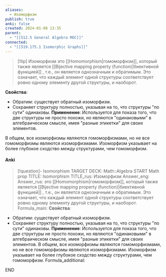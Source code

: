 ```yaml
---
aliases:
  - Изоморфизм
publish: true
anki: false
created: 2024-01-08 13:35
parent:
  - "[[512.5 General Algebra MOC]]"
connected:
  - "[[519.175.1 Isomorphic Graphs]]"
---
```


> [!tip] Изоморфизм 
> это [[Homomorphism|гомоморфизм]], который также является [[Bijective mapping property (function)|биективной функцией]] , т.е., он является однозначным и обратимым. Это означает, что каждый элемент одной структуры соответствует ровно одному элементу другой структуры, и наоборот.

**Свойства**:
   - Обратим: существует обратный изоморфизм.
   - Сохраняет структуру полностью, указывая на то, что структуры "по сути" одинаковы.
**Применение**: Используется для показа того, что две структуры не просто похожи, но являются "одинаковыми" в алгебраическом смысле, имея "разные этикетки" для своих элементов.

В общем, все изоморфизмы являются гомоморфизмами, но не все гомоморфизмы являются изоморфизмами. Изоморфизм указывает на более глубокое сходство между структурами, чем гомоморфизм.

#### Anki
> [!question]- Isomorphism
TARGET DECK: Math::Algebra
START
Math prop
TITLE: Isomorphism
TITLE_rus: Изоморфизм
Answer_eng: 
Answer_rus: это [[Homomorphism|гомоморфизм]], который также является [[Bijective mapping property (function)|биективной функцией]] , т.е., он является однозначным и обратимым. Это означает, что каждый элемент одной структуры соответствует ровно одному элементу другой структуры, и наоборот.
Formula_main: **Свойства**:
   - Обратим: существует обратный изоморфизм.
   - Сохраняет структуру полностью, указывая на то, что структуры "по сути" одинаковы.
**Применение**: Используется для показа того, что две структуры не просто похожи, но являются "одинаковыми" в алгебраическом смысле, имея "разные этикетки" для своих элементов.
В общем, все изоморфизмы являются гомоморфизмами, но не все гомоморфизмы являются изоморфизмами. Изоморфизм указывает на более глубокое сходство между структурами, чем гомоморфизм.
Formula_additional:
<!--ID: 1705262321215-->
END





















